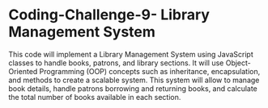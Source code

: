 # Coding-Challenge-9- Library Management System

This code will implement a Library Management System using JavaScript classes to handle books, patrons, and library sections. It will use Object-Oriented Programming (OOP) concepts such as inheritance, encapsulation, and methods to create a scalable system. This system will allow to manage book details, handle patrons borrowing and returning books, and calculate the total number of books available in each section.
